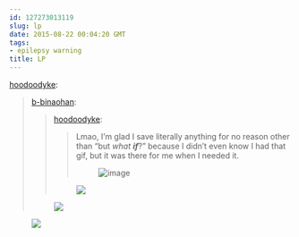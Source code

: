 ```yaml
---
id: 127273013119
slug: lp
date: 2015-08-22 00:04:20 GMT
tags:
- epilepsy warning
title: LP
---
```

<p><a class="tumblr_blog" href="http://hoodoodyke.tumblr.com/post/127272918014">hoodoodyke</a>:</p>
<blockquote>
<p><a class="tumblr_blog" href="http://b-binaohan.tumblr.com/post/127272699489">b-binaohan</a>:</p>
<blockquote>
<p><a class="tumblr_blog" href="http://hoodoodyke.tumblr.com/post/127267452289">hoodoodyke</a>:</p>
<blockquote>
<p><p>Lmao, I&rsquo;m glad I save literally anything for no reason other than&nbsp;&ldquo;but <i>what <b>if</b></i>?&rdquo; because I didn&rsquo;t even know I had that gif, but it was there for me when I needed it.</p>
<figure data-orig-width="245" data-orig-height="190"><img src="https://38.media.tumblr.com/23b05a999399a671eae17d383da66910/tumblr_inline_ntgertQplm1qfzb2v_500.gif" alt="image" data-orig-width="245" data-orig-height="190"></figure></p>
</blockquote>
<p><figure data-orig-height="200" data-orig-width="245"><img src="https://33.media.tumblr.com/34ee136dd41d744121624b4228b45c74/tumblr_inline_ntgimdmWqd1rdzs46_500.gif" data-orig-height="200" data-orig-width="245"></figure></p>
</blockquote>
<p><figure class="tmblr-full" data-orig-height="280" data-orig-width="500"><img src="https://38.media.tumblr.com/31b1f403f2fbc08d802abf18f8539977/tumblr_inline_ntgisgrna21qfzb2v_500.gif" data-orig-height="280" data-orig-width="500"></figure></p>
</blockquote>

<figure class="tmblr-full" data-orig-height="270" data-orig-width="480"><img src="https://31.media.tumblr.com/f1f87c6005c580ad61155ea9e26c6d88/tumblr_inline_ntgiv3kgVJ1rdzs46_500.gif" data-orig-height="270" data-orig-width="480"></figure>